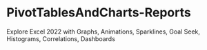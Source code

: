 # PivotTablesAndCharts-Reports
Explore Excel 2022 with Graphs, Animations, Sparklines, Goal Seek, Histograms, Correlations, Dashboards
